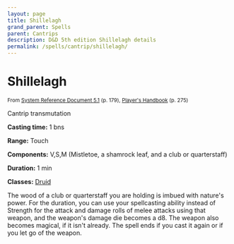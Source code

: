 ```yaml
---
layout: page
title: Shillelagh
grand_parent: Spells
parent: Cantrips 
description: D&D 5th edition Shillelagh details
permalink: /spells/cantrip/shillelagh/
---
```


# Shillelagh

<small>From <a target="_blank" href="https://media.wizards.com/2016/downloads/DND/SRD-OGL_V5.1.pdf">System Reference Document 5.1</a> (p. 179), <a target="_blank" href="https://dnd.wizards.com/products/tabletop-games/rpg-products/rpg_playershandbook">Player's Handbook</a> (p. 275)</small>


Cantrip transmutation

**Casting time:** 1 bns

**Range:** Touch

**Components:** V,S,M (Mistletoe, a shamrock leaf, and a club or quarterstaff)

**Duration:** 1 min

**Classes:** [Druid](/classes/druid/)

The wood of a club or quarterstaff you are holding is imbued with nature's power. For the duration, you can use your spellcasting ability instead of Strength for the attack and damage rolls of melee attacks using that weapon, and the weapon's damage die becomes a d8. The weapon also becomes magical, if it isn't already. The spell ends if you cast it again or if you let go of the weapon.